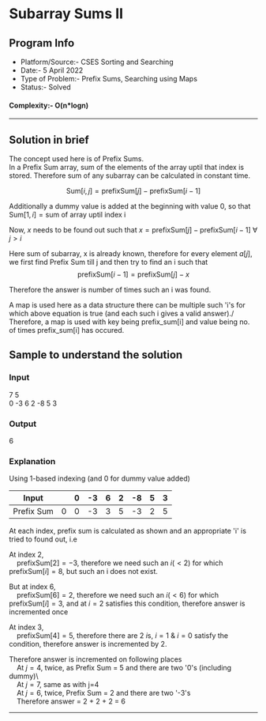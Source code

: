 # Subarray Sums II
## Program Info
- Platform/Source:-     CSES Sorting and Searching 
- Date:-                5 April 2022
- Type of Problem:-     Prefix Sums, Searching using Maps
- Status:-              Solved
#### Complexity:-       O(n*logn)
---
## Solution in brief
The concept used here is of Prefix Sums.\
In a Prefix Sum array, sum of the elements of the array uptil that index is stored. Therefore sum of any subarray can be calculated in constant time.

$$\text{Sum}[i,j] = \text{prefixSum}[j] - \text{prefixSum}[i-1]$$

Additionally a dummy value is added at the beginning with value 0, so that $\text{Sum}[1,i] = \text{sum of array uptil index i}$

Now, $x$ needs to be found out such that $x = \text{prefixSum}[j] - \text{prefixSum}[i-1] \text{ } \forall \text{ } j > i$


Here sum of subarray, x is already known, therefore for every element $a[j]$, we first find Prefix Sum till j and then try to find an i such that 
$$\text{prefixSum}[i-1] = \text{prefixSum}[j] - x$$

Therefore the answer is number of times such an i was found.

A map is used here as a data structure there can be multiple such 'i's for which above equation is true (and each such i gives a valid answer)./
Therefore, a map is used with key being prefix_sum[i] and value being no. of times prefix_sum[i] has occured.

## Sample to understand the solution

### Input
7 5\
0 -3 6 2 -8 5 3

### Output
6

### Explanation

Using 1-based indexing (and 0 for dummy value added)

| Input      |     | 0   | -3  | 6   | 2   | -8  | 5   | 3   |
| ---------- | --- | --- | --- | --- | --- | --- | --- | --- |
| Prefix Sum | 0   | 0   | -3  | 3   | 5   | -3  | 2   | 5   |

At each index, prefix sum is calculated as shown and an appropriate 'i' is tried to found out, i.e

At index 2,\
    $\text{prefixSum}[2] = -3$, therefore we need such an $i (< 2)$ for which $\text{prefixSum}[i] = 8$, but such an i does not exist.

But at index 6,\
    $\text{prefixSum}[6] = 2$, therefore we need such an $i (< 6)$ for which $\text{prefixSum}[i] = 3$, and at $i = 2$ satisfies this condition, therefore answer is incremented once

At index 3,\
    $\text{prefixSum}[4] = 5$, therefore there are 2 $i$s, $i=1 \text{ } \& \text{ } i=0$ satisfy the condition, therefore answer is incremented by 2.


Therefore answer is incremented on following places\
    At $j=4$, twice, as Prefix Sum = 5 and there are two '0's (including dummy)\  
    At $j=7$, same as with j=4\
    At $j=6$, twice, Prefix Sum = 2 and there are two '-3's\
    Therefore answer = 2 + 2 + 2 = 6 


---